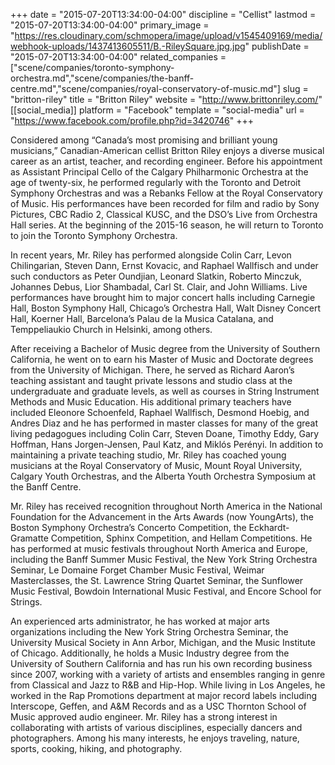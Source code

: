 +++
date = "2015-07-20T13:34:00-04:00"
discipline = "Cellist"
lastmod = "2015-07-20T13:34:00-04:00"
primary_image = "https://res.cloudinary.com/schmopera/image/upload/v1545409169/media/webhook-uploads/1437413605511/B.-RileySquare.jpg.jpg"
publishDate = "2015-07-20T13:34:00-04:00"
related_companies = ["scene/companies/toronto-symphony-orchestra.md","scene/companies/the-banff-centre.md","scene/companies/royal-conservatory-of-music.md"]
slug = "britton-riley"
title = "Britton Riley"
website = "http://www.brittonriley.com/"
[[social_media]]
platform = "Facebook"
template = "social-media"
url = "https://www.facebook.com/profile.php?id=3420746"
+++

Considered among “Canada’s most promising and brilliant young musicians,” Canadian-American cellist Britton Riley enjoys a diverse musical career as an artist, teacher, and recording engineer. Before his appointment as Assistant Principal Cello of the Calgary Philharmonic Orchestra at the age of twenty-six, he performed regularly with the Toronto and Detroit Symphony Orchestras and was a Rebanks Fellow at the Royal Conservatory of Music. His performances have been recorded for film and radio by Sony Pictures, CBC Radio 2, Classical KUSC, and the DSO’s Live from Orchestra Hall series. At the beginning of the 2015-16 season, he will return to Toronto to join the Toronto Symphony Orchestra.

In recent years, Mr. Riley has performed alongside Colin Carr, Levon Chilingarian, Steven Dann, Ernst Kovacic, and Raphael Wallfisch and under such conductors as Peter Oundjian, Leonard Slatkin, Roberto Minczuk, Johannes Debus, Lior Shambadal, Carl St. Clair, and John Williams. Live performances have brought him to major concert halls including Carnegie Hall, Boston Symphony Hall, Chicago’s Orchestra Hall, Walt Disney Concert Hall, Koerner Hall, Barcelona’s Palau de la Musica Catalana, and Temppeliaukio Church in Helsinki, among others.  

After receiving a Bachelor of Music degree from the University of Southern California, he went on to earn his Master of Music and Doctorate degrees from the University of Michigan. There, he served as Richard Aaron’s teaching assistant and taught private lessons and studio class at the undergraduate and graduate levels, as well as courses in String Instrument Methods and Music Education. His additional primary teachers have included Eleonore Schoenfeld, Raphael Wallfisch, Desmond Hoebig, and Andres Diaz and he has performed in master classes for many of the great living pedagogues including Colin Carr, Steven Doane, Timothy Eddy, Gary Hoffman, Hans Jorgen-Jensen, Paul Katz, and Miklós Perényi. In addition to maintaining a private teaching studio, Mr. Riley has coached young musicians at the Royal Conservatory of Music, Mount Royal University, Calgary Youth Orchestras, and the Alberta Youth Orchestra Symposium at the Banff Centre.

Mr. Riley has received recognition throughout North America in the National Foundation for the Advancement in the Arts Awards (now YoungArts), the Boston Symphony Orchestra’s Concerto Competition, the Eckhardt-Gramatte Competition, Sphinx Competition, and Hellam Competitions. He has performed at music festivals throughout North America and Europe, including the Banff Summer Music Festival, the New York String Orchestra Seminar, Le Domaine Forget Chamber Music Festival, Weimar Masterclasses, the St. Lawrence String Quartet Seminar, the Sunflower Music Festival, Bowdoin International Music Festival, and Encore School for Strings.

An experienced arts administrator, he has worked at major arts organizations including the New York String Orchestra Seminar, the University Musical Society in Ann Arbor, Michigan, and the Music Institute of Chicago. Additionally, he holds a Music Industry degree from the University of Southern California and has run his own recording business since 2007, working with a variety of artists and ensembles ranging in genre from Classical and Jazz to R&B and Hip-Hop. While living in Los Angeles, he worked in the Rap Promotions department at major record labels including Interscope, Geffen, and A&M Records and as a USC Thornton School of Music approved audio engineer. Mr. Riley has a strong interest in collaborating with artists of various disciplines, especially dancers and photographers. Among his many interests, he enjoys traveling, nature, sports, cooking, hiking, and photography.
